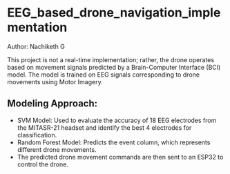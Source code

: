 # EEG_based_drone_navigation_implementation

Author: Nachiketh G

This project is not a real-time implementation; rather, the drone operates based on movement signals predicted by a Brain-Computer Interface (BCI) model. The model is trained on EEG signals corresponding to drone movements using Motor Imagery.

## Modeling Approach:

- SVM Model: Used to evaluate the accuracy of 18 EEG electrodes from the MITASR-21 headset and identify the best 4 electrodes for classification.
- Random Forest Model: Predicts the event column, which represents different drone movements.
- The predicted drone movement commands are then sent to an ESP32 to control the drone.

